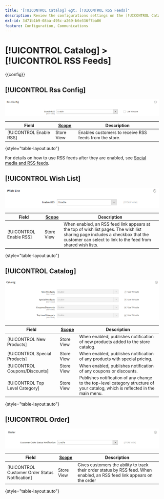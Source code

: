 ```yaml
---
title: '[!UICONTROL Catalog] &gt; [!UICONTROL RSS Feeds]'
description: Review the configurations settings on the [!UICONTROL Catalog] &gt; [!UICONTROL RSS Feeds] page of the Commerce Admin.
exl-id: 3d71b1b9-08aa-495c-a269-b6e336f7ba06
feature: Configuration, Communications
---
```

# [!UICONTROL Catalog] > [!UICONTROL RSS Feeds]

{{config}}

## [!UICONTROL Rss Config]

![Rss Config](./assets/rss-feeds-rss-config.png)<!-- zoom -->

<!-- [Rss Config](https://experienceleague.adobe.com/en/docs/commerce-admin/marketing/communications/social-rss) -->

|Field|[Scope](../../getting-started/websites-stores-views.md#scope-settings)|Description|
|--- |--- |--- |
|[!UICONTROL Enable RSS]|Store View|Enables customers to receive RSS feeds from the store.|

{style="table-layout:auto"}

For details on how to use RSS feeds after they are enabled, see [Social media and RSS feeds](../../merchandising-promotions/social-rss.md). 

## [!UICONTROL Wish List]

![Wish List](./assets/rss-feeds-wishlist.png)<!-- zoom -->

<!-- [Wish List](https://experienceleague.adobe.com/en/docs/commerce-admin/stores-sales/shopper-tools/wish-lists/wishlists) -->

|Field|[Scope](../../getting-started/websites-stores-views.md#scope-settings)|Description|
|--- |--- |--- |
|[!UICONTROL Enable RSS]|Store View|When enabled, an RSS feed link appears at the top of wish list pages. The wish list sharing page includes a checkbox that the customer can select to link to the feed from shared wish lists.|

{style="table-layout:auto"}

## [!UICONTROL Catalog]

![Catalog](./assets/rss-feeds-catalog.png)<!-- zoom -->

<!-- [Catalog](https://experienceleague.adobe.com/en/docs/commerce-admin/catalog/catalog-menu) -->

|Field|[Scope](../../getting-started/websites-stores-views.md#scope-settings)|Description|
|--- |--- |--- |
|[!UICONTROL New Products]|Store View|When enabled, publishes notification of new products added to the store catalog.|
|[!UICONTROL Special Products]|Store View|When enabled, publishes notification of any products with special pricing.|
|[!UICONTROL Coupons/Discounts]|Store View|When enabled, publishes notification of any coupons or discounts.|
|[!UICONTROL Top Level Category]|Store View|Publishes notification of any change to the top-level category structure of your catalog, which is reflected in the main menu.|

{style="table-layout:auto"}

## [!UICONTROL Order]

![Order](./assets/rss-feeds-order.png)<!-- zoom -->

<!-- [Order](https://experienceleague.adobe.com/en/docs/commerce-admin/stores-sales/order-management/orders/order-status#notification) -->

|Field|[Scope](../../getting-started/websites-stores-views.md#scope-settings)|Description|
|--- |--- |--- |
|[!UICONTROL Customer Order Status Notification]|Store View|Gives customers the ability to track their order status by RSS feed. When enabled, an RSS feed link appears on the order|

{style="table-layout:auto"}

